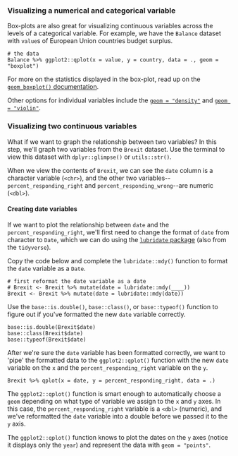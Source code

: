 ### Visualizing a numerical and categorical variable

Box-plots are also great for visualizing continuous variables across the levels of a categorical variable. For example, we have the `Balance` dataset with `value`s of European Union countries budget surplus.

```{r box-plot2}
# the data
Balance %>% ggplot2::qplot(x = value, y = country, data = ., geom = "boxplot") 
```


For more on the statistics displayed in the box-plot, read up on the [`geom_boxplot()` documentation](https://ggplot2.tidyverse.org/reference/geom_boxplot.html). 

Other options for individual variables include the [`geom = "density"`](https://ggplot2.tidyverse.org/reference/geom_density.html) and [`geom = "violin"`](https://ggplot2.tidyverse.org/reference/geom_violin.html).

### Visualizing two continuous variables

What if we want to graph the relationship between two variables? In this step, we'll graph two variables from the `Brexit` dataset. Use the terminal to view this dataset with `dplyr::glimpse()` or `utils::str()`.

When we view the contents of `Brexit`, we can see the `date` column is a character variable (`<chr>`), and the other two variables--`percent_responding_right` and `percent_responding_wrong`--are numeric (`<dbl>`). 

#### Creating date variables

If we want to plot the relationship between `date` and the `percent_responding_right`, we'll first need to change the format of `date` from character to `Date`, which we can do using the [`lubridate` package](https://lubridate.tidyverse.org/) (also from the `tidyverse`). 

Copy the code below and complete the `lubridate::mdy()` function to format the `date` variable as a `Date`. 

```{r change-date-to-date}
# first reformat the date variable as a date
# Brexit <- Brexit %>% mutate(date = lubridate::mdy(____))
Brexit <- Brexit %>% mutate(date = lubridate::mdy(date))
```

Use the `base::is.double()`, `base::class()`, or `base::typeof()` function to figure out if you've formatted the new `date` variable correctly.

```{r check-date-as-date}
base::is.double(Brexit$date)
base::class(Brexit$date)
base::typeof(Brexit$date)
```

After we're sure the `date` variable has been formatted correctly, we want to 'pipe' the formatted data to the `ggplot2::qplot()` function with the new `date` variable on the `x` and the `percent_responding_right` variable on the `y`.

```{r lubridate}
Brexit %>% qplot(x = date, y = percent_responding_right, data = .)
```

The `ggplot2::qplot()` function is smart enough to automatically choose a `geom` depending on what type of variable we assign to the `x` and `y` axes. In this case, the `percent_responding_right` variable is a `<dbl>` (numeric), and we've reformatted the `date` variable into a double before we passed it to the `y` axis.

The `ggplot2::qplot()` function knows to plot the dates on the `y` axes (notice it displays only the `year`) and represent the data with `geom = "points"`.
